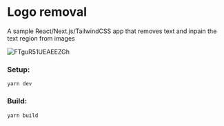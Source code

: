 # Logo removal

A sample React/Next.js/TailwindCSS app that removes text and inpain the text region from images

![FTguR51UEAEEZGh](https://user-images.githubusercontent.com/144372/169997829-c5aa0120-7768-4b46-ba01-b09530e5c3b6.jpeg)

### Setup:

```
yarn dev
```

### Build:

```
yarn build
```
